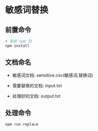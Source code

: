 # 敏感词替换

## 前置命令

```bash
# 安装 npm 包
npm install
```

## 文档命名

- 敏感词文档: sensitive.csv(敏感词,替换词)

- 需要替换的文档: input.txt

- 处理好的文档: output.txt

## 处理命令

```bash
npm run replace
```